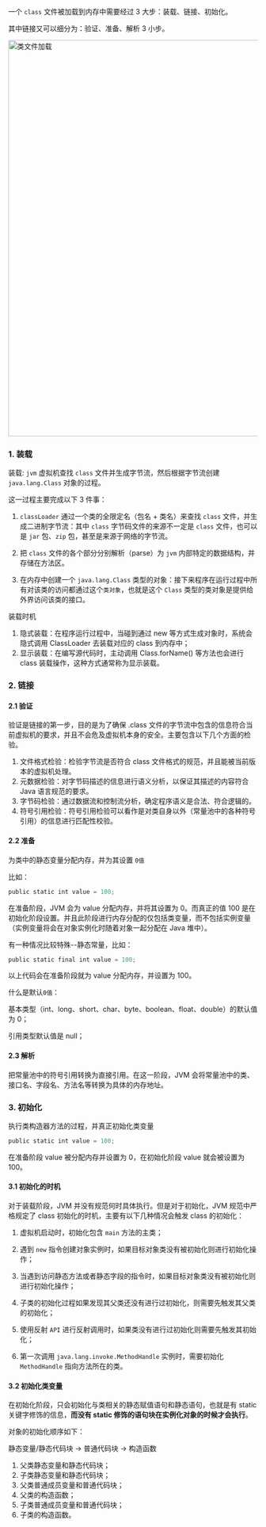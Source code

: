 一个 `class` 文件被加载到内存中需要经过 3 大步：装载、链接、初始化。

其中链接又可以细分为：验证、准备、解析 3 小步。

<img width="800" alt="类文件加载" src="https://user-images.githubusercontent.com/17560388/150710782-73b14a2f-80d2-4f0d-8977-79363b4b82e2.png">

### 1. 装载

装载: `jvm` 虚拟机查找 `class` 文件并生成字节流，然后根据字节流创建 `java.lang.Class` 对象的过程。

这一过程主要完成以下 3 件事：

1. `classLoader` 通过一个类的全限定名（包名 + 类名）来查找 `class` 文件，并生成二进制字节流：其中 `class` 字节码文件的来源不一定是 `class` 文件，也可以是 `jar` 包、`zip` 包，甚至是来源于网络的字节流。

2. 把 `class` 文件的各个部分分别解析（parse）为 `jvm` 内部特定的数据结构，并存储在方法区。

3. 在内存中创建一个 `java.lang.Class` 类型的对象：接下来程序在运行过程中所有对该类的访问都通过这个`类对象`，也就是这个 `Class` 类型的类对象是提供给外界访问该类的接口。

装载时机

1. 隐式装载：在程序运行过程中，当碰到通过 new 等方式生成对象时，系统会隐式调用 ClassLoader 去装载对应的 class 到内存中；
2. 显示装载：在编写源代码时，主动调用 Class.forName() 等方法也会进行 class 装载操作，这种方式通常称为显示装载。

### 2. 链接

#### 2.1 验证

验证是链接的第一步，目的是为了确保 .class 文件的字节流中包含的信息符合当前虚拟机的要求，并且不会危及虚拟机本身的安全。主要包含以下几个方面的检验。

1. 文件格式检验：检验字节流是否符合 class 文件格式的规范，并且能被当前版本的虚拟机处理。 
2. 元数据检验：对字节码描述的信息进行语义分析，以保证其描述的内容符合 Java 语言规范的要求。 
3. 字节码检验：通过数据流和控制流分析，确定程序语义是合法、符合逻辑的。 
4. 符号引用检验：符号引用检验可以看作是对类自身以外（常量池中的各种符号引用）的信息进行匹配性校验。

#### 2.2 准备

为类中的静态变量分配内存，并为其设置 `0值`

比如：

```java
public static int value = 100;
```

在准备阶段，JVM 会为 value 分配内存，并将其设置为 0。而真正的值 100 是在初始化阶段设置。并且此阶段进行内存分配的仅包括类变量，而不包括实例变量（实例变量将会在对象实例化时随着对象一起分配在 Java 堆中）。

有一种情况比较特殊--静态常量，比如：

```java
public static final int value = 100;
```

以上代码会在准备阶段就为 value 分配内存，并设置为 100。

什么是默认`0值`：

基本类型（int、long、short、char、byte、boolean、float、double）的默认值为 0；

引用类型默认值是 null；

#### 2.3 解析

把常量池中的符号引用转换为直接引用。在这一阶段，JVM 会将常量池中的类、接口名、字段名、方法名等转换为具体的内存地址。

### 3. 初始化

执行类构造器<clinit>方法的过程，并真正初始化类变量
  
```java
public static int value = 100;
```

在准备阶段 value 被分配内存并设置为 0，在初始化阶段 value 就会被设置为 100。

#### 3.1 初始化的时机 

对于装载阶段，JVM 并没有规范何时具体执行。但是对于初始化，JVM 规范中严格规定了 class 初始化的时机，主要有以下几种情况会触发 class 的初始化：

1. 虚拟机启动时，初始化包含 `main` 方法的主类；

2. 遇到 `new` 指令创建对象实例时，如果目标对象类没有被初始化则进行初始化操作；

3. 当遇到访问静态方法或者静态字段的指令时，如果目标对象类没有被初始化则进行初始化操作；

4. 子类的初始化过程如果发现其父类还没有进行过初始化，则需要先触发其父类的初始化；

5. 使用反射 `API` 进行反射调用时，如果类没有进行过初始化则需要先触发其初始化；

6. 第一次调用 `java.lang.invoke.MethodHandle` 实例时，需要初始化 `MethodHandle` 指向方法所在的类。

#### 3.2 初始化类变量

在初始化阶段，只会初始化与类相关的静态赋值语句和静态语句，也就是有 static 关键字修饰的信息，**而没有 static 修饰的语句块在实例化对象的时候才会执行**。

对象的初始化顺序如下：

静态变量/静态代码块 -> 普通代码块 -> 构造函数

1. 父类静态变量和静态代码块；
2. 子类静态变量和静态代码块；
3. 父类普通成员变量和普通代码块；
4. 父类的构造函数；
5. 子类普通成员变量和普通代码块；
6. 子类的构造函数。



